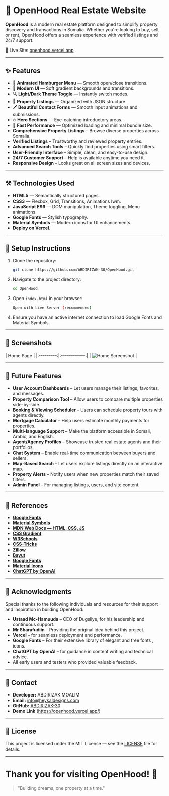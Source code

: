 # 🏡 OpenHood Real Estate Website

**OpenHood** is a modern real estate platform designed to simplify property discovery and transactions in Somalia. Whether you're looking to buy, sell, or rent, OpenHood offers a seamless experience with verified listings and 24/7 support.

🔗 Live Site: [openhood.vercel.app](https://openhood.vercel.app/)

---

## ✨ Features

- 🌈 **Animated Hamburger Menu** — Smooth open/close transitions.
- 💎 **Modern UI** — Soft gradient backgrounds and transitions.
- 🔍 **Light/Dark Theme Toggle** — Instantly switch modes.
- 📅 **Property Listings** — Organized with JSON structure.
- 🖊️ **Beautiful Contact Forms** — Smooth input animations and submissions.
- 🔥 **Hero Sections** — Eye-catching introductory areas.
- 💪 **Fast Performance** — Optimized loading and minimal bundle size.
-    **Comprehensive Property Listings** – Browse diverse properties across Somalia.
-    **Verified Listings** – Trustworthy and reviewed property entries.
-    **Advanced Search Tools** – Quickly find properties using smart filters.
-    **User-Friendly Interface** – Simple, clean, and easy-to-use design.
-    **24/7 Customer Support** – Help is available anytime you need it.
-    **Responsive Design** – Looks great on all screen sizes and devices.

---

## ⚒️ Technologies Used

- **HTML5** — Semantically structured pages.
- **CSS3** — Flexbox, Grid, Transitions, Animations Iwm.
- **JavaScript ES6** — DOM manipulation, Theme toggling, Menu animations.
- **Google Fonts** — Stylish typography.
- **Material Symbols** — Modern icons for UI enhancements.
- **Deploy on Vercel.**


---

## 🧰 Setup Instructions

1. Clone the repository:
   ```bash
   git clone https://github.com/ABDIRIZAK-30/OpenHood.git
   ```

2. Navigate to the project directory:
   ```bash
   cd OpenHood
   ```

3. Open `index.html` in your browser:
   ```bash
   Open with Live Server (recommended)
   ```

4. Ensure you have an active internet connection to load Google Fonts and Material Symbols.

---

## 📸 Screenshots

| Home Page |
|:---------:|:------------:|
| ![Home Screenshot](/Assets/Full-screenshot.jpg) |

---

## 🚀 Future Features

- **User Account Dashboards** – Let users manage their listings, favorites, and messages.
- **Property Comparison Tool** – Allow users to compare multiple properties side-by-side.
- **Booking & Viewing Scheduler** – Users can schedule property tours with agents directly.
- **Mortgage Calculator** – Help users estimate monthly payments for properties.
- **Multi-language Support** – Make the platform accessible in Somali, Arabic, and English.
- **Agent/Agency Profiles** – Showcase trusted real estate agents and their portfolios.
- **Chat System** – Enable real-time communication between buyers and sellers.
- **Map-Based Search** – Let users explore listings directly on an interactive map.
- **Property Alerts** – Notify users when new properties match their saved filters.
- **Admin Panel** – For managing listings, users, and site content.


---

## 🔗 References
- **[Google Fonts](https://fonts.google.com/)**
- **[Material Symbols](https://fonts.google.com/icons)**
- **[MDN Web Docs — HTML, CSS, JS](https://developer.mozilla.org/)**
- **[CSS Gradient](https://cssgradient.io/)**
- **[W3Schools](https://www.w3schools.com)**
- **[CSS-Tricks](https://css-tricks.com)**
- **[Zillow](https://www.zillow.com)**
- **[Bayut](https://www.bayut.com)**
- **[Google Fonts](https://fonts.google.com)**
- **[Material Icons](https://fonts.google.com/icons)**
- **[ChatGPT by OpenAI](https://openai.com/chatgpt)**

---

## 🙏 Acknowledgments

Special thanks to the following individuals and resources for their support and inspiration in building OpenHood:

- **Ustaad Mc-Hamuuda** – CEO of Dugsiiye, for his leadership and continuous support.
- **Mr Sharafudiin** – Providing the original idea behind this project.
- **Vercel** – for seamless deployment and performance.
- **Google Fonts** –  For their extensive library of elegant and free fonts , icons.
- **ChatGPT by OpenAI** – for guidance in content writing and technical advice.
- All early users and testers who provided valuable feedback.

---

## 📨 Contact

- **Developer:** ABDIRIZAK MOALIM
- **Email:** info@heykaldesigns.com
- **GitHub:** [ABDIRIZAK-30](https://github.com/ABDIRIZAK-30/)
- **Demo Link** (https://openhood.vercel.app/)

---

## 📄 License

This project is licensed under the MIT License — see the [LICENSE](LICENSE) file for details.

---

# Thank you for visiting OpenHood! 🌟

> "Building dreams, one property at a time."

